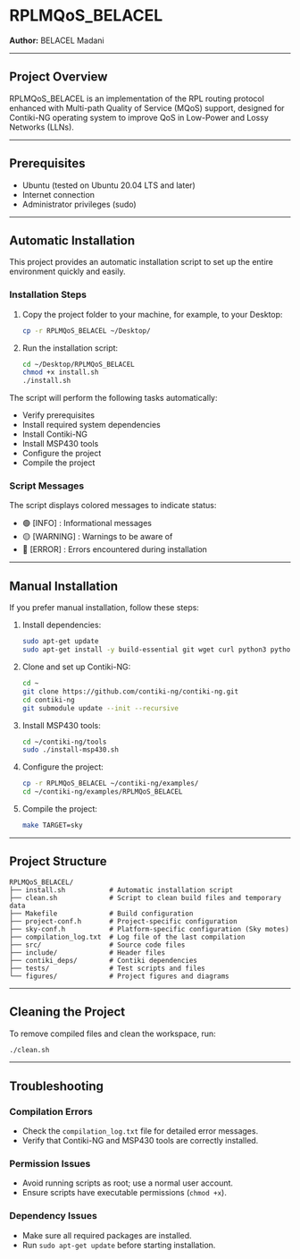 # RPLMQoS_BELACEL

**Author:** BELACEL Madani

---

## Project Overview

RPLMQoS_BELACEL is an implementation of the RPL routing protocol enhanced with Multi-path Quality of Service (MQoS) support, designed for Contiki-NG operating system to improve QoS in Low-Power and Lossy Networks (LLNs).

---

## Prerequisites

- Ubuntu (tested on Ubuntu 20.04 LTS and later)  
- Internet connection  
- Administrator privileges (sudo)  

---

## Automatic Installation

This project provides an automatic installation script to set up the entire environment quickly and easily.

### Installation Steps

1. Copy the project folder to your machine, for example, to your Desktop:

   ```bash
   cp -r RPLMQoS_BELACEL ~/Desktop/
   ```

2. Run the installation script:

   ```bash
   cd ~/Desktop/RPLMQoS_BELACEL
   chmod +x install.sh
   ./install.sh
   ```

The script will perform the following tasks automatically:

- Verify prerequisites  
- Install required system dependencies  
- Install Contiki-NG  
- Install MSP430 tools  
- Configure the project  
- Compile the project  

### Script Messages

The script displays colored messages to indicate status:

- 🟢 [INFO] : Informational messages  
- 🟡 [WARNING] : Warnings to be aware of  
- 🔴 [ERROR] : Errors encountered during installation  

---

## Manual Installation

If you prefer manual installation, follow these steps:

1. Install dependencies:

   ```bash
   sudo apt-get update
   sudo apt-get install -y build-essential git wget curl python3 python3-pip
   ```

2. Clone and set up Contiki-NG:

   ```bash
   cd ~
   git clone https://github.com/contiki-ng/contiki-ng.git
   cd contiki-ng
   git submodule update --init --recursive
   ```

3. Install MSP430 tools:

   ```bash
   cd ~/contiki-ng/tools
   sudo ./install-msp430.sh
   ```

4. Configure the project:

   ```bash
   cp -r RPLMQoS_BELACEL ~/contiki-ng/examples/
   cd ~/contiki-ng/examples/RPLMQoS_BELACEL
   ```

5. Compile the project:

   ```bash
   make TARGET=sky
   ```

---

## Project Structure

```
RPLMQoS_BELACEL/
├── install.sh           # Automatic installation script
├── clean.sh             # Script to clean build files and temporary data
├── Makefile             # Build configuration
├── project-conf.h       # Project-specific configuration
├── sky-conf.h           # Platform-specific configuration (Sky motes)
├── compilation_log.txt  # Log file of the last compilation
├── src/                 # Source code files
├── include/             # Header files
├── contiki_deps/        # Contiki dependencies
├── tests/               # Test scripts and files
└── figures/             # Project figures and diagrams
```

---

## Cleaning the Project

To remove compiled files and clean the workspace, run:

```bash
./clean.sh
```

---

## Troubleshooting

### Compilation Errors

- Check the `compilation_log.txt` file for detailed error messages.  
- Verify that Contiki-NG and MSP430 tools are correctly installed.  

### Permission Issues

- Avoid running scripts as root; use a normal user account.  
- Ensure scripts have executable permissions (`chmod +x`).  

### Dependency Issues

- Make sure all required packages are installed.  
- Run `sudo apt-get update` before starting installation.
